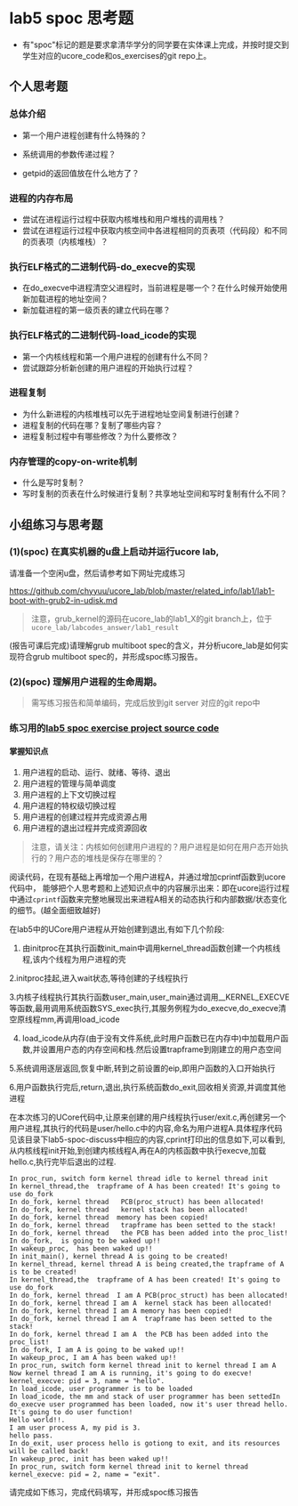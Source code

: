 # lab5 spoc 思考题

- 有"spoc"标记的题是要求拿清华学分的同学要在实体课上完成，并按时提交到学生对应的ucore_code和os_exercises的git repo上。


## 个人思考题

### 总体介绍

 - 第一个用户进程创建有什么特殊的？
 
 - 系统调用的参数传递过程？
 
 - getpid的返回值放在什么地方了？

### 进程的内存布局

 - 尝试在进程运行过程中获取内核堆栈和用户堆栈的调用栈？
 - 尝试在进程运行过程中获取内核空间中各进程相同的页表项（代码段）和不同的页表项（内核堆栈）？

### 执行ELF格式的二进制代码-do_execve的实现

 - 在do_execve中进程清空父进程时，当前进程是哪一个？在什么时候开始使用新加载进程的地址空间？
 - 新加载进程的第一级页表的建立代码在哪？

### 执行ELF格式的二进制代码-load_icode的实现

 - 第一个内核线程和第一个用户进程的创建有什么不同？
 - 尝试跟踪分析新创建的用户进程的开始执行过程？

### 进程复制

 - 为什么新进程的内核堆栈可以先于进程地址空间复制进行创建？
 - 进程复制的代码在哪？复制了哪些内容？
 - 进程复制过程中有哪些修改？为什么要修改？

### 内存管理的copy-on-write机制
 - 什么是写时复制？
 - 写时复制的页表在什么时候进行复制？共享地址空间和写时复制有什么不同？

## 小组练习与思考题

### (1)(spoc) 在真实机器的u盘上启动并运行ucore lab,

请准备一个空闲u盘，然后请参考如下网址完成练习

https://github.com/chyyuu/ucore_lab/blob/master/related_info/lab1/lab1-boot-with-grub2-in-udisk.md

> 注意，grub_kernel的源码在ucore_lab的lab1_X的git branch上，位于 `ucore_lab/labcodes_answer/lab1_result`

(报告可课后完成)请理解grub multiboot spec的含义，并分析ucore_lab是如何实现符合grub multiboot spec的，并形成spoc练习报告。

### (2)(spoc) 理解用户进程的生命周期。

> 需写练习报告和简单编码，完成后放到git server 对应的git repo中

### 练习用的[lab5 spoc exercise project source code](https://github.com/chyyuu/ucore_lab/tree/master/related_info/lab5/lab5-spoc-discuss)


#### 掌握知识点
1. 用户进程的启动、运行、就绪、等待、退出
2. 用户进程的管理与简单调度
3. 用户进程的上下文切换过程
4. 用户进程的特权级切换过程
5. 用户进程的创建过程并完成资源占用
6. 用户进程的退出过程并完成资源回收

> 注意，请关注：内核如何创建用户进程的？用户进程是如何在用户态开始执行的？用户态的堆栈是保存在哪里的？

阅读代码，在现有基础上再增加一个用户进程A，并通过增加cprintf函数到ucore代码中，
能够把个人思考题和上述知识点中的内容展示出来：即在ucore运行过程中通过`cprintf`函数来完整地展现出来进程A相关的动态执行和内部数据/状态变化的细节。(越全面细致越好)

在lab5中的UCore用户进程从开始创建到退出,有如下几个阶段:

1. 由initproc在其执行函数init_main中调用kernel_thread函数创建一个内核线程,该内个线程为用户进程的壳

2.initproc挂起,进入wait状态,等待创建的子线程执行

3.内核子线程执行其执行函数user_main,user_main通过调用__KERNEL_EXECVE等函数,最用调用系统函数SYS_exec执行,其服务例程为do_execve,do_execve清空原线程mm,再调用load_icode

4. load_icode从内存(由于没有文件系统,此时用户函数已在内存中)中加载用户函数,并设置用户态的内存空间和栈.然后设置trapframe到刚建立的用户态空间

5.系统调用逐层返回,恢复中断,转到之前设置的eip,即用户函数的入口开始执行

6.用户函数执行完后,return,退出,执行系统函数do_exit,回收相关资源,并调度其他进程

在本次练习的UCore代码中,让原来创建的用户线程执行user/exit.c,再创建另一个用户进程,其执行的代码是user/hello.c中的内容,命名为用户进程A.具体程序代码见该目录下lab5-spoc-discuss中相应的内容,cprint打印出的信息如下,可以看到,从内核线程init开始,到创建内核线程A,再在A的内核函数中执行execve,加载hello.c,执行完毕后退出的过程.

    In proc_run, switch form kernel thread idle to kernel thread init
    In kernel_thread,the  trapframe of A has been created! It's going to use do_fork
    In do_fork, kernel thread   PCB(proc_struct) has been allocated!
    In do_fork, kernel thread   kernel stack has been allocated!
    In do_fork, kernel thread  memory has been copied!
    In do_fork, kernel thread   trapframe has been setted to the stack!
    In do_fork, kernel thread   the PCB has been added into the proc_list!
    In do_fork,  is going to be waked up!!
    In wakeup_proc,  has been waked up!!
    In init_main(), kernel thread A is going to be created!
    In kernel_thread, kernel thread A is being created,the trapframe of A is to be created!
    In kernel_thread,the  trapframe of A has been created! It's going to use do_fork
    In do_fork, kernel thread  I am A PCB(proc_struct) has been allocated!
    In do_fork, kernel thread I am A  kernel stack has been allocated!
    In do_fork, kernel thread I am A memory has been copied!
    In do_fork, kernel thread I am A  trapframe has been setted to the stack!
    In do_fork, kernel thread I am A  the PCB has been added into the proc_list!
    In do_fork, I am A is going to be waked up!!
    In wakeup_proc, I am A has been waked up!!
    In proc_run, switch form kernel thread init to kernel thread I am A
    Now kernel thread I am A is running, it's going to do execve!
    kernel_execve: pid = 3, name = "hello".
    In load_icode, user programmer is to be loaded
    In load_icode, the mm and stack of user programmer has been settedIn do_execve user programmed has been loaded, now it's user thread hello. It's going to do user function!
    Hello world!!.
    I am user process A, my pid is 3.
    hello pass.
    In do_exit, user process hello is gotiong to exit, and its resources will be called back!
    In wakeup_proc, init has been waked up!!
    In proc_run, switch form kernel thread init to kernel thread 
    kernel_execve: pid = 2, name = "exit".
    
请完成如下练习，完成代码填写，并形成spoc练习报告
